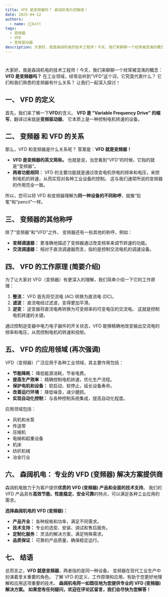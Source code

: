 ```yaml
---
title: VFD 是变频器吗？ 森阔机电为您解惑！
date: 2025-04-12
authors:
  - name: 🧑‍💼kolt
tags:
  - 变频器
  - VFD
  - 变频驱动器
description: 大家好，我是森阔机电的技术工程师！今天，我们来聊聊一个经常被混淆的概念：VFD 是变频器吗？在工业领域，经常会听到“VFD”这个词，它究竟代表什么？ 它们和我们熟悉的变频器有什么关系？ 让我们一起深入探讨！
---
```





#

大家好，我是森阔机电的技术工程师！今天，我们来聊聊一个经常被混淆的概念：**VFD 是变频器吗？** 在工业领域，经常会听到“VFD”这个词，它究竟代表什么？ 它们和我们熟悉的变频器有什么关系？ 让我们一起深入探讨！

## 一、 VFD 的定义

首先，我们来了解一下**VFD**的含义。 **VFD 是 "Variable Frequency Drive" 的缩写**，翻译过来就是**变频驱动器**。  它本质上是一种控制电机转速的设备。

## 二、 变频器 和 VFD 的关系

那么，VFD 和变频器是什么关系呢？ 答案是：**VFD 就是变频器！**

*   **VFD 是变频器的英文简称。**  也就是说，当您看到“VFD”的时候，它指的就是“变频器”。
*   **两者功能相同：**  VFD 的主要功能就是通过改变电机供电的频率和电压，来控制电机的转速，从而实现对各种工业设备的控制。  这与我们通常所说的变频器的作用完全一致。

所以，您可以将 VFD 和变频器理解为**同一种设备的不同称呼**，就像“铅笔”和“pencil”一样。

## 三、 变频器的其他称呼

除了“变频器”和“VFD”之外， 变频器还有一些其他的称呼，例如：

*   **变频调速器：**  更准确地描述了变频器通过改变频率来调节转速的功能。
*   **交流调速器：**  相对于直流调速器而言，指的是控制交流电机的调速设备。

## 四、 VFD 的工作原理 (简要介绍)

为了让大家对 VFD（变频器）有更深入的理解，我们简单介绍一下它的工作原理：

1.  **整流：**  VFD 首先将交流电 (AC) 转换为直流电 (DC)。
2.  **滤波：**  直流电经过滤波，变得更加平滑。
3.  **逆变：**  逆变器将直流电再转换为可变频率的可变电压的交流电。  这就是控制电机转速的关键。

通过控制逆变器中电力电子器件的开关状态，VFD 能够精确地改变输出交流电的频率和电压，从而控制电机的转速和扭矩。

## 五、 VFD 的应用领域 (再次强调)

VFD（变频器）广泛应用于各种工业领域，其主要作用包括：

*   **节能降耗：** 降低能源消耗，节省电费。
*   **提高生产效率：** 精确控制电机转速，优化生产流程。
*   **保护电机和设备：** 软启动、软停止，延长设备寿命。
*   **改善运行环境：** 降低噪音，减少磨损。
*   **实现自动化控制：** 与各种控制系统集成，提高自动化程度。

应用领域包括：

*   风机和水泵
*   传送带
*   压缩机
*   电梯和起重设备
*   机床
*   纺织机械
*   冶金行业

## 六、 森阔机电： 专业的 VFD (变频器) 解决方案提供商

森阔机电致力于为客户提供**优质的 VFD (变频器) 产品和全面的技术支持**。 我们的 VFD 产品具有**高效节能、性能稳定、安全可靠**的特点，可以满足各种工业应用的需求。

**选择森阔机电的 VFD (变频器)：**

*   **产品齐全：** 各种规格和功率，满足不同需求。
*   **技术支持：** 专业的选型、安装、调试和售后服务。
*   **定制化服务：** 灵活的解决方案，满足特殊需求。
*   **品质保证：**  可靠的产品质量，确保稳定运行。

## 七、 结语

总而言之，**VFD 就是变频器**，两者指的是同一种设备。 变频器在现代工业生产中扮演着至关重要的角色。 了解 VFD 的定义、工作原理和应用，有助于您更好地理解和应用这项重要的技术。 **森阔机电将一如既往地为您提供专业的 VFD (变频器) 解决方案。**  **如果您有任何疑问，欢迎在评论区留言，我们会尽快为您解答！**


